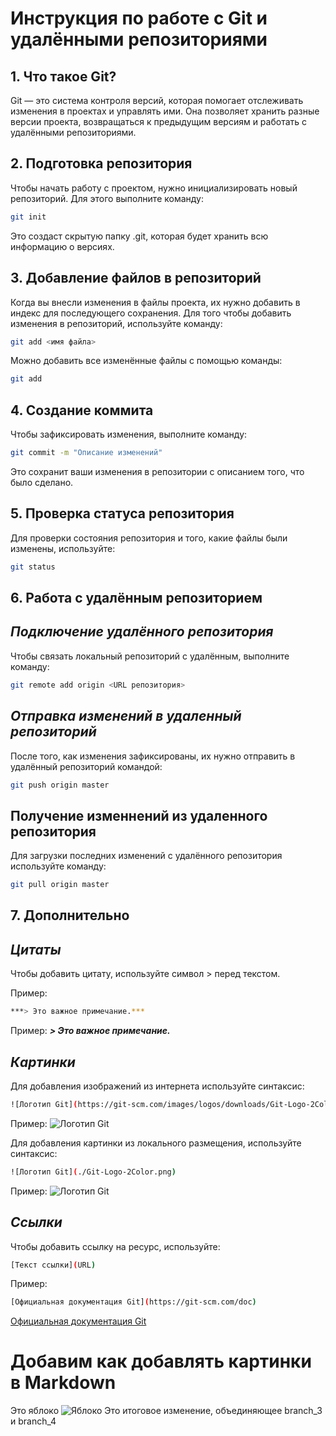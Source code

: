 # Инструкция по работе с Git и удалёнными репозиториями

## 1. Что такое Git?
Git — это система контроля версий, которая помогает отслеживать изменения в проектах и управлять ими. Она позволяет хранить разные версии проекта, возвращаться к предыдущим версиям и работать с удалёнными репозиториями.

## 2. Подготовка репозитория
Чтобы начать работу с проектом, нужно инициализировать новый репозиторий. Для этого выполните команду:
```bash
git init
```
Это создаст скрытую папку .git, которая будет хранить всю информацию о версиях.
## 3. Добавление файлов в репозиторий
Когда вы внесли изменения в файлы проекта, их нужно добавить в индекс для последующего сохранения. 
Для того чтобы добавить изменения в репозиторий, используйте команду:
```bash
git add <имя файла>
```
Можно добавить все изменённые файлы с помощью команды:
```bash
git add
```
## 4. Создание коммита
Чтобы зафиксировать изменения, выполните команду:
```bash
git commit -m "Описание изменений"
```
Это сохранит ваши изменения в репозитории с описанием того, что было сделано.
## 5. Проверка статуса репозитория
Для проверки состояния репозитория и того, какие файлы были изменены, используйте:
```bash
git status
```
## 6. Работа с удалённым репозиторием
## *Подключение удалённого репозитория*
Чтобы связать локальный репозиторий с удалённым, выполните команду:
```bash
git remote add origin <URL репозитория>
```
## *Отправка изменений в удаленный репозиторий*
После того, как изменения зафиксированы, их нужно отправить в удалённый репозиторий командой:
```bash
git push origin master
```
## Получение изменнений из удаленного репозитория
Для загрузки последних изменений с удалённого репозитория используйте команду:
```bash
git pull origin master
```
## 7. Дополнительно
## *Цитаты*
Чтобы добавить цитату, используйте символ > перед текстом. 

Пример:
```bash 
***> Это важное примечание.***
```
Пример:
***> Это важное примечание.***
## *Картинки*
Для добавления изображений из интернета используйте синтаксис:
```bash
![Логотип Git](https://git-scm.com/images/logos/downloads/Git-Logo-2Color.png)

```
Пример:
![Логотип Git](https://git-scm.com/images/logos/downloads/Git-Logo-2Color.png)


Для добавления картинки из локального размещения, используйте синтаксис: 
```bash
![Логотип Git](./Git-Logo-2Color.png)
```
Пример:
![Логотип Git](./Git-Logo-2Color.png)
## *Ссылки*
Чтобы добавить ссылку на ресурс, используйте:
```bash
[Текст ссылки](URL)
```
Пример:
```bash
[Официальная документация Git](https://git-scm.com/doc)
```
[Официальная документация Git](https://git-scm.com/doc)

# Добавим как добавлять картинки в Markdown
Это яблоко
![Яблоко](apple.jpg)
Это итоговое изменение, объединяющее branch_3 и branch_4

